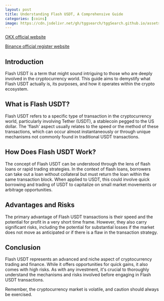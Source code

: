 ```yaml
---
layout: post
title: Understanding Flash USDT, A Comprehensive Guide
categories: [coins]
image: https://cdn.jsdelivr.net/gh/tggsearch/tggSearch.github.io/assets/img/usdt-1.webp
---
```


[OKX official website](/302.html?target=https://www.okx.com/join/65103688)

[Binance official register website](/302.html?target=https://accounts.binance.com/register?ref=ZGR4DOXV)

## Introduction

Flash USDT is a term that might sound intriguing to those who are deeply involved in the cryptocurrency world. This guide aims to demystify what Flash USDT actually is, its purposes, and how it operates within the crypto ecosystem.

## What is Flash USDT?

Flash USDT refers to a specific type of transaction in the cryptocurrency world, particularly involving Tether (USDT), a stablecoin pegged to the US dollar. The 'flash' aspect usually relates to the speed or the method of these transactions, which can occur almost instantaneously or through unique mechanisms not commonly found in traditional USDT transactions.

## How Does Flash USDT Work?

The concept of Flash USDT can be understood through the lens of flash loans or rapid trading strategies. In the context of flash loans, borrowers can take out a loan without collateral but must return the loan within the same transaction block. When applied to USDT, this could involve quick borrowing and trading of USDT to capitalize on small market movements or arbitrage opportunities.

## Advantages and Risks

The primary advantage of Flash USDT transactions is their speed and the potential for profit in a very short time frame. However, they also carry significant risks, including the potential for substantial losses if the market does not move as anticipated or if there is a flaw in the transaction strategy.

## Conclusion

Flash USDT represents an advanced and niche aspect of cryptocurrency trading and finance. While it offers opportunities for quick gains, it also comes with high risks. As with any investment, it's crucial to thoroughly understand the mechanisms and risks involved before engaging in Flash USDT transactions.

Remember, the cryptocurrency market is volatile, and caution should always be exercised.